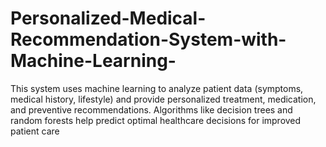 # Personalized-Medical-Recommendation-System-with-Machine-Learning-
This system uses machine learning to analyze patient data (symptoms, medical history, lifestyle) and provide personalized treatment, medication, and preventive recommendations. Algorithms like decision trees and random forests help predict optimal healthcare decisions for improved patient care
